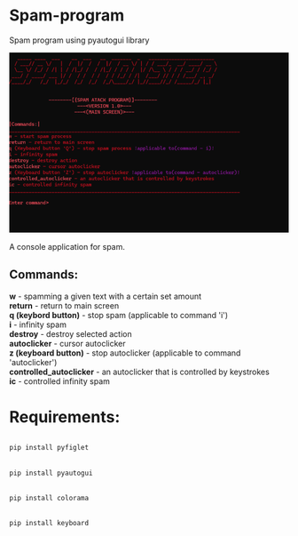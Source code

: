 # Spam-program
Spam program using pyautogui library

![](screenImage.png)

A console application for spam.

<h2>Commands:</h2>

<b>w</b> - spamming a given text with a certain set amount
<br>
<b>return</b> - return to main screen
<br>
<b>q (keybord button)</b> - stop spam (applicable to command 'i')
<br>
<b>i</b> - infinity spam
<br>
<b>destroy</b> - destroy selected action
<br>
<b>autoclicker</b> - cursor autoclicker
<br>
<b>z (keyboard button)</b> - stop autoclicker (applicable to command 'autoclicker')
<br>
<b>controlled_autoclicker</b> - an autoclicker that is controlled by keystrokes
<br>
<b>ic</b> - controlled infinity spam

<h1>Requirements:</h1>

##
    pip install pyfiglet

##
    pip install pyautogui

##
    pip install colorama

##
    pip install keyboard

